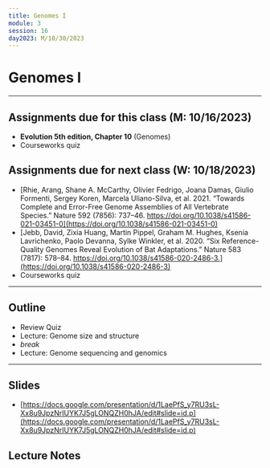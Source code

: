 ```yaml
---
title: Genomes I
module: 3
session: 16
day2023: M/10/30/2023
---
```


# Genomes I

----

## Assignments due for this class (M: 10/16/2023)
- **Evolution 5th edition, Chapter 10** (Genomes)
- Courseworks quiz


## Assignments due for next class (W: 10/18/2023)
- [Rhie, Arang, Shane A. McCarthy, Olivier Fedrigo, Joana Damas, Giulio Formenti, Sergey Koren, Marcela Uliano-Silva, et al. 2021. “Towards Complete and Error-Free Genome Assemblies of All Vertebrate Species.” Nature 592 (7856): 737–46. https://doi.org/10.1038/s41586-021-03451-0](https://doi.org/10.1038/s41586-021-03451-0)
- [Jebb, David, Zixia Huang, Martin Pippel, Graham M. Hughes, Ksenia Lavrichenko, Paolo Devanna, Sylke Winkler, et al. 2020. “Six Reference-Quality Genomes Reveal Evolution of Bat Adaptations.” Nature 583 (7817): 578–84. https://doi.org/10.1038/s41586-020-2486-3.](https://doi.org/10.1038/s41586-020-2486-3)
- Courseworks quiz


----

## Outline
- Review Quiz
- Lecture: Genome size and structure
- *break*
- Lecture: Genome sequencing and genomics


----

## Slides
- [https://docs.google.com/presentation/d/1LaePfS_y7RU3sL-Xx8u9JpzNrIUYK7J5gLONQZH0hJA/edit#slide=id.p](https://docs.google.com/presentation/d/1LaePfS_y7RU3sL-Xx8u9JpzNrIUYK7J5gLONQZH0hJA/edit#slide=id.p)


## Lecture Notes